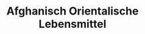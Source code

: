 ---
title: "Afghanisch Orientalische Lebensmittel"
url: /feldkirch/afghanisch-orientalische-lebensmittel/
shop: Lebensmittel
---